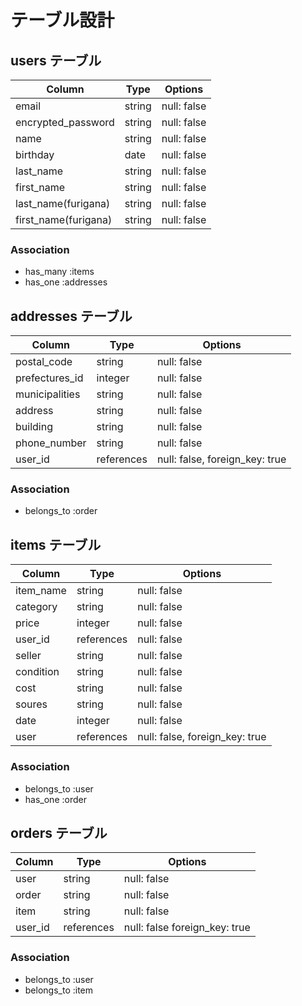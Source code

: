 # テーブル設計
## users テーブル
| Column              | Type      | Options     |
| --------            | ------    | ----------- |
| email               | string    | null: false |
| encrypted_password  | string    | null: false |
| name                | string    | null: false |
| birthday            | date      | null: false |
| last_name           | string    | null: false |
| first_name          | string    | null: false |
| last_name(furigana) | string    | null: false |
| first_name(furigana)| string    | null: false |

### Association
- has_many :items
- has_one  :addresses

## addresses テーブル
| Column         | Type      | Options     |
| --------       | ------    | ----------- |
| postal_code    | string    | null: false |
| prefectures_id | integer    | null: false |
| municipalities | string    | null: false |
| address        | string    | null: false |
| building       | string    | null: false |
| phone_number   | string   | null: false |
| user_id        | references| null: false, foreign_key: true|
 
### Association
- belongs_to :order


## items テーブル
| Column    | Type       | Options     |
| ------    | ------     | ----------- |
| item_name | string     | null: false |
| category  | string     | null: false |
| price     | integer    | null: false |
| user_id   | references | null: false |
| seller    | string     | null: false |
| condition | string     | null: false |
| cost      | string     | null: false |
| soures    | string     | null: false |
| date      | integer    | null: false |
| user      | references | null: false, foreign_key: true|

### Association
- belongs_to :user
- has_one :order

## orders テーブル
| Column     | Type          | Options                        |
| ------     | ----------    | ------------------------------ |
| user       | string        | null: false                    |
| order      | string        | null: false                    |
| item       | string        | null: false                    |
| user_id    | references    | null: false   foreign_key: true|
 
### Association
 
- belongs_to :user
- belongs_to :item

